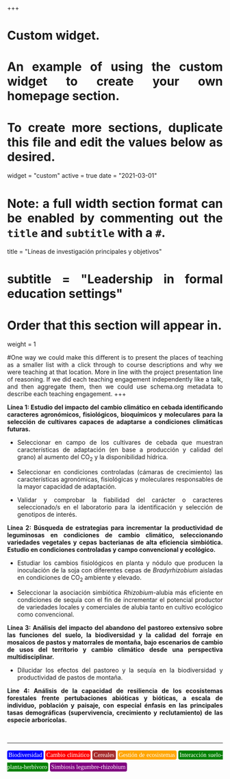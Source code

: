 +++
# Custom widget.
# An example of using the custom widget to create your own homepage section.
# To create more sections, duplicate this file and edit the values below as desired.
widget = "custom"
active = true
date = "2021-03-01"

# Note: a full width section format can be enabled by commenting out the `title` and `subtitle` with a `#`.
title = "Líneas de investigación principales y objetivos"
# subtitle = "Leadership in formal education settings"


# Order that this section will appear in.
weight = 1

#One way we could make this different is to present the places of teaching as a smaller list with a click through to course descriptions and why we were teaching at that location. More in line with the project presentation line of reasoning. If we did each teaching engagement independently like a talk, and then aggregate them, then we could use schema.org metadata to describe each teaching engagement.
+++
<body style="text-align:justify">

**Línea 1: Estudio del impacto del cambio climático en cebada identificando caracteres agronómicos, fisiológicos, bioquímicos y moleculares para la selección de cultivares capaces de adaptarse a condiciones climáticas futuras.**

+ Seleccionar en campo de los cultivares de cebada que muestran características de adaptación (en base a producción y calidad del grano) al aumento del CO<sub>2</sub> y la disponibilidad hídrica.

+ Seleccionar en condiciones controladas (cámaras de crecimiento) las características agronómicas, fisiológicas y moleculares responsables de la mayor capacidad de adaptación.

+ Validar y comprobar la fiabilidad del carácter o caracteres seleccionado/s en el laboratorio para la identificación y selección de genotipos de interés.

**Línea 2: Búsqueda de estrategias para incrementar la productividad de leguminosas en condiciones de cambio climático, seleccionando variedades vegetales y cepas bacterianas de alta eficiencia simbiótica. Estudio en condiciones controladas y campo convencional y ecológico.**

+ Estudiar los cambios fisiológicos en planta y nódulo que producen la inoculación de la soja con diferentes cepas de *Bradyrhizobium* aisladas en condiciones de CO<sub>2</sub> ambiente y elevado.

+ Seleccionar la asociación simbiótica *Rhizobium*-alubia más eficiente en condiciones de sequía con el fin de incrementar el potencial productor de variedades locales y comerciales de alubia tanto en cultivo ecológico como convencional.


**Línea 3: Análisis del impacto del abandono del pastoreo extensivo sobre las funciones del suelo, la biodiversidad y la calidad del forraje en mosaicos de pastos y matorrales de montaña, bajo escenarios de cambio de usos del territorio y cambio climático desde una perspectiva multidisciplinar.**

+ Dilucidar los efectos del pastoreo y la sequía en la biodiversidad y productividad de pastos de montaña.

**Line 4: Análisis de la capacidad de resiliencia de los ecosistemas forestales frente pertubaciones abióticas y bióticas, a escala de individuo, población y paisaje, con especial énfasis en las principales tasas demográficas (supervivencia, crecimiento y reclutamiento) de las especie arborícolas.**

</body>

<br>

---

<p style = "font-family:'Brush Script MT', cursive; line-height: 200%">
<span style="color:white; border-radius: 4px; padding: 3px; background-color:blue">Biodiversidad</span>
<span style="color:white; border-radius: 4px; padding: 3px; background-color:red">Cambio climático</span>
<span style="color:white; border-radius: 4px; padding: 3px; background-color:brown">Cereales</span>
<span style="color:white; border-radius: 4px; padding: 3px; background-color:orange">Gestión de ecosistemas</span>
<span style="color:white; border-radius: 4px; padding: 3px; background-color:green">Interacción suelo-planta-herbívoro</span>
<span style="color:white; border-radius: 4px; padding: 3px; background-color:purple">Simbiosis legumbre-rhizobium</span>
</p>

